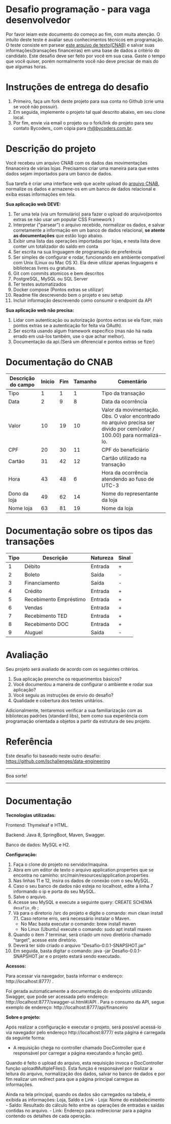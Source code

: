 # Desafio programação - para vaga desenvolvedor

Por favor leiam este documento do começo ao fim, com muita atenção.
O intuito deste teste é avaliar seus conhecimentos técnicos em programação.
O teste consiste em parsear [este arquivo de texto(CNAB)](https://github.com/ByCodersTec/desafio-ruby-on-rails/blob/master/CNAB.txt) e salvar suas informações(transações financeiras) em uma base de dados a critério do candidato.
Este desafio deve ser feito por você em sua casa. Gaste o tempo que você quiser, porém normalmente você não deve precisar de mais do que algumas horas.

# Instruções de entrega do desafio

1. Primeiro, faça um fork deste projeto para sua conta no Github (crie uma se você não possuir).
2. Em seguida, implemente o projeto tal qual descrito abaixo, em seu clone local.
3. Por fim, envie via email o projeto ou o fork/link do projeto para seu contato Bycoders_ com cópia para rh@bycoders.com.br.

# Descrição do projeto

Você recebeu um arquivo CNAB com os dados das movimentações finanaceira de várias lojas.
Precisamos criar uma maneira para que estes dados sejam importados para um banco de dados.

Sua tarefa é criar uma interface web que aceite upload do [arquivo CNAB](https://github.com/ByCodersTec/desafio-ruby-on-rails/blob/master/CNAB.txt), normalize os dados e armazene-os em um banco de dados relacional e exiba essas informações em tela.

**Sua aplicação web DEVE:**

1. Ter uma tela (via um formulário) para fazer o upload do arquivo(pontos extras se não usar um popular CSS Framework )
2. Interpretar ("parsear") o arquivo recebido, normalizar os dados, e salvar corretamente a informação em um banco de dados relacional, **se atente as documentações** que estão logo abaixo.
3. Exibir uma lista das operações importadas por lojas, e nesta lista deve conter um totalizador do saldo em conta
4. Ser escrita na sua linguagem de programação de preferência
5. Ser simples de configurar e rodar, funcionando em ambiente compatível com Unix (Linux ou Mac OS X). Ela deve utilizar apenas linguagens e bibliotecas livres ou gratuitas.
6. Git com commits atomicos e bem descritos
7. PostgreSQL, MySQL ou SQL Server
8. Ter testes automatizados
9. Docker compose (Pontos extras se utilizar)
10. Readme file descrevendo bem o projeto e seu setup
11. Incluir informação descrevendo como consumir o endpoint da API

**Sua aplicação web não precisa:**

1. Lidar com autenticação ou autorização (pontos extras se ela fizer, mais pontos extras se a autenticação for feita via OAuth).
2. Ser escrita usando algum framework específico (mas não há nada errado em usá-los também, use o que achar melhor).
3. Documentação da api.(Será um diferencial e pontos extras se fizer)

# Documentação do CNAB

| Descrição do campo  | Inicio | Fim | Tamanho | Comentário
| ------------- | ------------- | -----| ---- | ------
| Tipo  | 1  | 1 | 1 | Tipo da transação
| Data  | 2  | 9 | 8 | Data da ocorrência
| Valor | 10 | 19 | 10 | Valor da movimentação. *Obs.* O valor encontrado no arquivo precisa ser divido por cem(valor / 100.00) para normalizá-lo.
| CPF | 20 | 30 | 11 | CPF do beneficiário
| Cartão | 31 | 42 | 12 | Cartão utilizado na transação 
| Hora  | 43 | 48 | 6 | Hora da ocorrência atendendo ao fuso de UTC-3
| Dono da loja | 49 | 62 | 14 | Nome do representante da loja
| Nome loja | 63 | 81 | 19 | Nome da loja

# Documentação sobre os tipos das transações

| Tipo | Descrição | Natureza | Sinal |
| ---- | -------- | --------- | ----- |
| 1 | Débito | Entrada | + |
| 2 | Boleto | Saída | - |
| 3 | Financiamento | Saída | - |
| 4 | Crédito | Entrada | + |
| 5 | Recebimento Empréstimo | Entrada | + |
| 6 | Vendas | Entrada | + |
| 7 | Recebimento TED | Entrada | + |
| 8 | Recebimento DOC | Entrada | + |
| 9 | Aluguel | Saída | - |

# Avaliação

Seu projeto será avaliado de acordo com os seguintes critérios.

1. Sua aplicação preenche os requerimentos básicos?
2. Você documentou a maneira de configurar o ambiente e rodar sua aplicação?
3. Você seguiu as instruções de envio do desafio?
4. Qualidade e cobertura dos testes unitários.

Adicionalmente, tentaremos verificar a sua familiarização com as bibliotecas padrões (standard libs), bem como sua experiência com programação orientada a objetos a partir da estrutura de seu projeto.

# Referência

Este desafio foi baseado neste outro desafio: https://github.com/lschallenges/data-engineering

---

Boa sorte!

---

# Documentação

**Tecnologias utilizadas:**

Frontend: Thymeleaf e HTML.

Backend: Java 8, SpringBoot, Maven, Swagger.

Banco de dados: MySQL e H2.

**Configuração:**

1. Faça o clone do projeto no servidor/maquina.
2. Abra em um editor de texto o arquivo application.properties que se encontra no caminho: src/main/resources/application.properties
3. Nas linhas 11 e 12, insira os dados de conexão com o seu MySQL. 
4. Caso o seu banco de dados não esteja no localhost, edite a linha 7 informando o ip e porta do seu MySQL.
5. Salve o arquivo.
6. Acesse seu MySQL e execute a seguinte query: CREATE SCHEMA `desafio_db` ;
7. Vá para o diretorio /src do projeto e digite o comando: mvn clean install
    7.1. Caso retorne erro, será necessário instalar o Maven. 
    - No Mac basta executar o comando: brew install maven
    - No Linux (Ubuntu) execute o comando: sudo apt install maven
8. Quando o item 7 terminar, será criado um novo diretório chamado "target", acesse este diretório.
9. Deverá ter sido criado o arquivo "Desafio-0.0.1-SNAPSHOT.jar"
10. Em seguida, basta digitar o comando: java -jar Desafio-0.0.1-SNAPSHOT.jar e o projeto estará sendo executado.

**Acessos:**

Para acessar via navegador, basta informar o endereço: http://localhost:8777/ .

Foi gerada automaticamente a documentação do endpoints utilizando Swagger, que pode ser acessada pelo endereço: http://localhost:8777/swagger-ui.html#/API .
Para o consumo da API, segue exemplo de endereço: http://localhost:8777/api/financeiro 

**Sobre o projeto:**

Após realizar a configuração e executar o projeto, será possível acessá-lo via navegador pelo endereço http://localhost:8777/ esta página é carregada da seguinte forma:
 - A requisição chega no controller chamado DocController que é responsável por carregar a página executando a função get().

Quando é feito o upload do arquivo, esta requisição invoca o DocController função uploadMultipleFiles(). Esta função é responsável por realizar a leitura do arquivo, normalização dos dados, salvar no banco de dados e por fim realizar um redirect para que a página principal carregue as informações.

Ainda na tela principal, quando os dados são carregados na tabela, é exibida as informações: Loja, Saldo e Link 
    - Loja: Nome do estabelecimento
    - Saldo: Resultado do cálculo feito entre as operações de entradas e saídas contidas no arquivo.
    - Link: Endereço para redirecionar para a página contendo os detalhes de cada operação.


